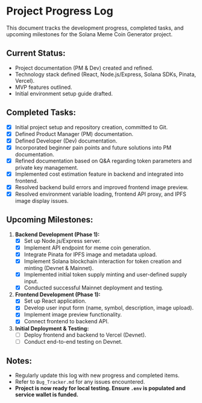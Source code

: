# Project Progress Log

This document tracks the development progress, completed tasks, and upcoming milestones for the Solana Meme Coin Generator project.

## Current Status:

*   Project documentation (PM & Dev) created and refined.
*   Technology stack defined (React, Node.js/Express, Solana SDKs, Pinata, Vercel).
*   MVP features outlined.
*   Initial environment setup guide drafted.

## Completed Tasks:

- [x] Initial project setup and repository creation, committed to Git.
- [x] Defined Product Manager (PM) documentation.
- [x] Defined Developer (Dev) documentation.
- [x] Incorporated beginner pain points and future solutions into PM documentation.
- [x] Refined documentation based on Q&A regarding token parameters and private key management.
- [x] Implemented cost estimation feature in backend and integrated into frontend.
- [x] Resolved backend build errors and improved frontend image preview.
- [x] Resolved environment variable loading, frontend API proxy, and IPFS image display issues.

## Upcoming Milestones:

1.  **Backend Development (Phase 1):**
    *   [x] Set up Node.js/Express server.
    *   [x] Implement API endpoint for meme coin generation.
    *   [x] Integrate Pinata for IPFS image and metadata upload.
    *   [x] Implement Solana blockchain interaction for token creation and minting (Devnet & Mainnet).
    *   [x] Implemented initial token supply minting and user-defined supply input.
    *   [x] Conducted successful Mainnet deployment and testing.
2.  **Frontend Development (Phase 1):**
    *   [x] Set up React application.
    *   [x] Develop user input form (name, symbol, description, image upload).
    *   [x] Implement image preview functionality.
    *   [x] Connect frontend to backend API.
3.  **Initial Deployment & Testing:**
    *   [ ] Deploy frontend and backend to Vercel (Devnet).
    *   [ ] Conduct end-to-end testing on Devnet.

## Notes:

*   Regularly update this log with new progress and completed items.
*   Refer to `Bug_Tracker.md` for any issues encountered.
*   **Project is now ready for local testing. Ensure `.env` is populated and service wallet is funded.**
